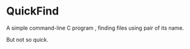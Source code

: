 # QuickFind
A simple command-line C program , finding files using pair of its name.

But not so quick.
